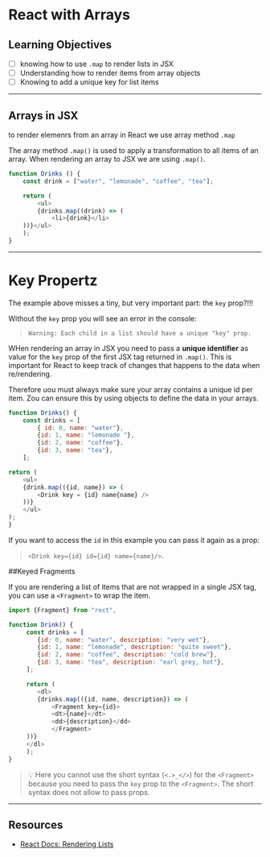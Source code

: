 # React with Arrays

## Learning Objectives

- [ ] knowing how to use `.map` to render lists in JSX
- [ ] Understanding how to render items from array objects
- [ ] Knowing to add a unique key for list items 

---

## Arrays in JSX

to render elemenrs from an array in React we use array method `.map`

The array method `.map()` is used to apply a transformation to all items of an array. When rendering an array to JSX we are using `.map()`.

```js
function Drinks () {
    const drink = ["water", "lemonade", "coffee", "tea"];

    return (
        <ul>
        {drinks.map((drink) => (
            <li>{drink}</li>
    ))}</ul>
    );
}
```

---

# Key Propertz

The example above misses a tiny, but very important part: the `key` prop?!!!

Without the `key` prop you will see an error in the console:

> `Warning: Each child in a list should have a unique "key" prop.`

WHen rendering an array in JSX you need to pass a **unique identifier** as value for the `key` prop of the first JSX tag returned in `.map()`. This is important for React to keep track of changes that happens to the data when re/rendering.

Therefore uou must always make sure your array contains a unique id per item. Zou can ensure this by using objects to define the data in your arrays. 

```js
function Drinks() {
    const drinks = [
        { id: 0, name: "water"},
        {id: 1, name: "lemonade "},
        {id: 2, name: "coffee"},
        {id: 3, name: "tea"},
    ];

return (
    <ul>
    {drink.map(({id, name}) => (
        <Drink key = {id} name{name} />
    ))}
    </ul>
);
}
```

If you want to access the `id` in this example you can pass it again as a prop:
> `<Drink key={id} id={id} name={name}/>`.

##Keyed Fragments

If you are rendering a list of items that are not wrapped in a single JSX tag, you can use a `<Fragment>` to wrap the item.

```js
import {Fragment} from "rect",

function Drink() {
     const drinks = [
        {id: 0, name: "water", description: "very wet"},
        {id: 1, name: "lemonade", description: "quite sweet"},
        {id: 2, name: "coffee", description: "cold brew"},
        {id: 3, name: "tea", description: "earl grey, hot"},
     ];

     return (
        <dl>
        {drinks.map(({id, name, description}) => (
            <Fragment key={id}>
            <dt>{name}</dt>
            <dd>{description}</dd>
            </Fragment>
     ))}
     </dl>
     );
}
```

> 💡 Here you cannot use the short syntax (`<.>_</>`) for the `<Fragment>` because you need to pass the `key` prop to the `<Fragment>`. The short syntax does not allow to pass props.

---

## Resources

- [React Docs: Rendering Lists](https>//beta.reactjs.org/learn/rendering-lists)